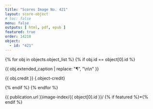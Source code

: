 ```yaml
---
title: "Scores Image No. 421"
layout: score-object
# toc: false
menu: false
outputs: [ html, pdf, epub ]
featured: true
order: 14210
object:
  - id: "421"
---
```


{% for obj in objects.object_list %}
{% if obj.id == object[0].id %}

{{ obj.extended_caption | replace: "¶", "\n\n" }}

{{ obj.credit }} {.object-credit}

{% endif %}
{% endfor %}

<div class="object-credit object-url is-print-only">

{{ publication.url }}image-index/{{ object[0].id }}/ {% if featured %}*{% endif %}

</div>
